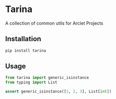 # Tarina
A collection of common utils for Arclet Projects


## Installation

```bash
pip install tarina
```

## Usage

```python
from tarina import generic_isinstance
from typing import List

assert generic_isinstance([1, 2, 3], List[int])
```